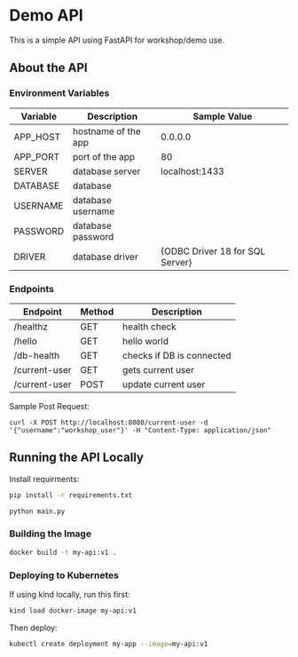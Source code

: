 # Demo API

This is a simple API using FastAPI for workshop/demo use.

## About the API

### Environment Variables

| Variable | Description         | Sample Value                    |
|----------|---------------------|---------------------------------|
| APP_HOST | hostname of the app | 0.0.0.0                         |
| APP_PORT | port of the app     | 80                              |
| SERVER   | database server     | localhost:1433                  |
| DATABASE | database            |                                 |
| USERNAME | database username   |                                 |
| PASSWORD | database password   |                                 |
| DRIVER   | database driver     | {ODBC Driver 18 for SQL Server} |


### Endpoints

| Endpoint      | Method | Description               |
|---------------|--------|---------------------------|
| /healthz      | GET    | health check              |
| /hello        | GET    | hello world               |
| /db-health    | GET    | checks if DB is connected |
| /current-user | GET    | gets current user         |
| /current-user | POST   | update current user       |

Sample Post Request:

```curl
curl -X POST http://localhost:8080/current-user -d '{"username":"workshop_user"}' -H "Content-Type: application/json"
```

## Running the API Locally

Install requirments:

```sh
pip install -r requirements.txt
```

```sh
python main.py
```

### Building the Image

```sh
docker build -t my-api:v1 .
```

### Deploying to Kubernetes

If using kind locally, run this first:

```sh
kind load docker-image my-api:v1
```

Then deploy:

```sh
kubectl create deployment my-app --image=my-api:v1
```